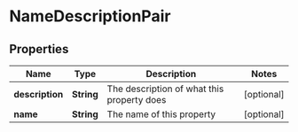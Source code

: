 

# NameDescriptionPair


## Properties

| Name | Type | Description | Notes |
|------------ | ------------- | ------------- | -------------|
|**description** | **String** | The description of what this property does |  [optional] |
|**name** | **String** | The name of this property |  [optional] |



